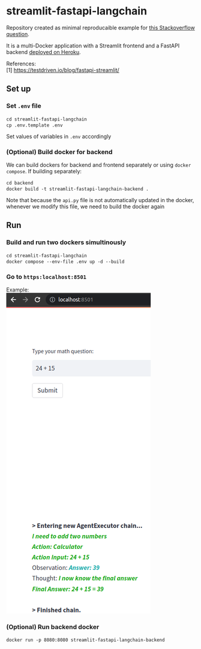 # streamlit-fastapi-langchain

Repository created as minimal reproducaible example for [this Stackoverflow question](https://stackoverflow.com/questions/76155032/connectionerror-on-multi-docker-app-streamlit-fastapi-deployed-on-heroku).

It is a multi-Docker application with a Streamlit frontend and a FastAPI backend [deployed on Heroku](https://morning-everglades-39854.herokuapp.com/).

References:\
[1] https://testdriven.io/blog/fastapi-streamlit/

## Set up

### Set `.env` file

```
cd streamlit-fastapi-langchain
cp .env.template .env
```

Set values of variables in `.env` accordingly

### (Optional) Build docker for backend

We can build dockers for backend and frontend separately or using `docker compose`. If building separately:

```
cd backend
docker build -t streamlit-fastapi-langchain-backend .
```

Note that because the `api.py` file is not automatically updated in the docker, whenever we modify this file, we need to build the docker again

## Run

### Build and run two dockers simultinously

```
cd streamlit-fastapi-langchain
docker compose --env-file .env up -d --build
```

### Go to `https:localhost:8501`

Example:\
![Example](public/screen.png)

### (Optional) Run backend docker

```
docker run -p 8080:8080 streamlit-fastapi-langchain-backend

```
